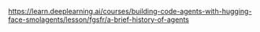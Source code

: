 https://learn.deeplearning.ai/courses/building-code-agents-with-hugging-face-smolagents/lesson/fgsfr/a-brief-history-of-agents